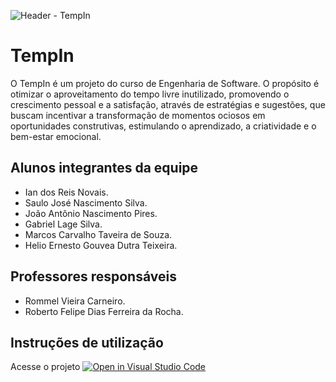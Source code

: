 ![Header - TempIn](https://github.com/ICEI-PUC-Minas-PPLES-TI/plf-es-2023-2-ti1-0385100-tempo-livre-inutilizado/assets/136115980/15462687-c22f-404b-a18c-21422ee31477)

# TempIn

O TempIn é um projeto do curso de Engenharia de Software. O propósito é otimizar o aproveitamento do tempo livre inutilizado, promovendo o crescimento pessoal e a satisfação, através de estratégias e sugestões, que buscam incentivar a transformação de momentos ociosos em oportunidades construtivas, estimulando o aprendizado, a criatividade e o bem-estar emocional. 

## Alunos integrantes da equipe

* Ian dos Reis Novais.
* Saulo José Nascimento Silva.
* João Antônio Nascimento Pires.
* Gabriel Lage Silva.
* Marcos Carvalho Taveira de Souza.
* Helio Ernesto Gouvea Dutra Teixeira.

## Professores responsáveis

* Rommel Vieira Carneiro.
* Roberto Felipe Dias Ferreira da Rocha.

## Instruções de utilização

Acesse o projeto [![Open in Visual Studio Code](https://classroom.github.com/assets/open-in-vscode-718a45dd9cf7e7f842a935f5ebbe5719a5e09af4491e668f4dbf3b35d5cca122.svg)](https://classroom.github.com/online_ide?assignment_repo_id=11673799&assignment_repo_type=AssignmentRepo)
